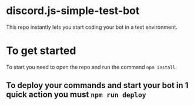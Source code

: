 # discord.js-simple-test-bot
This repo instantly lets you start coding your bot in a test environment.

# To get started
To start you need to open the repo and run the command ``npm install``.

## To deploy your commands and start your bot in 1 quick action you must ``npm run deploy``
